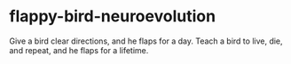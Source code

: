 # flappy-bird-neuroevolution
Give a bird clear directions, and he flaps for a day. Teach a bird to live, die, and repeat, and he flaps for a lifetime.
